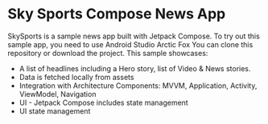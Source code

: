 # Sky Sports Compose News App

SkySports is a sample news app built with Jetpack Compose.
To try out this sample app, you need to use Android Studio Arctic Fox You can clone this repository or download the project.
This sample showcases:
* A list of headlines including a Hero story, list of Video & News stories.
* Data is fetched locally from assets
* Integration with Architecture Components: MVVM, Application, Activity, ViewModel, Navigation
* UI - Jetpack Compose includes state management
* UI state management 
